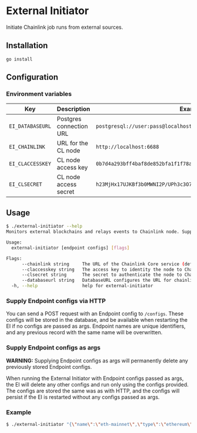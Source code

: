 # External Initiator

Initiate Chainlink job runs from external sources.

## Installation

`go install`

## Configuration

### Environment variables

| Key | Description | Example |
|-----|-------------|---------|
| `EI_DATABASEURL` | Postgres connection URL | `postgresql://user:pass@localhost:5432/ei` |
| `EI_CHAINLINK` | URL for the CL node | `http://localhost:6688` |
| `EI_CLACCESSKEY` | CL node access key | `0b7d4a293bff4baf8de852bfa1f1f78a` |
| `EI_CLSECRET` | CL node access secret | `h23MjHx17UJKBf3b0MWNI2P/UPh3c3O7/j8ivKCBhvcWH3H+xso4Gehny/lgpAht` |

## Usage

```bash
$ ./external-initiator --help
Monitors external blockchains and relays events to Chainlink node. Supplying endpoint configs as args will delete all other stored configs. ENV variables can be set by prefixing flag with EI_: EI_ACCESSKEY

Usage:
  external-initiator [endpoint configs] [flags]

Flags:
      --chainlink string     The URL of the Chainlink Core service (default "localhost:6688")
      --claccesskey string   The access key to identity the node to Chainlink
      --clsecret string      The secret to authenticate the node to Chainlink
      --databaseurl string   DatabaseURL configures the URL for chainlink to connect to. This must be a properly formatted URL, with a valid scheme (postgres://). (default "postgresql://postgres:password@localhost:5432/ei?sslmode=disable")
  -h, --help                 help for external-initiator
```

### Supply Endpoint configs via HTTP

You can send a POST request with an Endpoint config to `/configs`.
These configs will be stored in the database, and be available when restarting the EI if no configs are passed as args.
Endpoint names are unique identifiers, and any previous record with the same name will be overwritten.

### Supply Endpoint configs as args

**WARNING:** Supplying Endpoint configs as args will permanently delete any previously stored Endpoint configs.

When running the External Initiator with Endpoint configs passed as args, the EI will delete any other configs and run only using the configs provided.
The configs are stored the same was as with HTTP, and the configs will persist if the EI is restarted without any configs passed as args.

### Example

```bash
$ ./external-initiator "{\"name\":\"eth-mainnet\",\"type\":\"ethereum\",\"url\":\"ws://localhost:8546/\"}" --chainlink "http://localhost:6688/"
```
